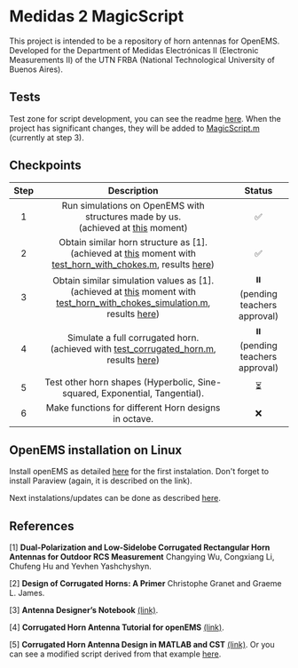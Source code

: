 # Medidas 2 MagicScript

This project is intended to be a repository of horn antennas for OpenEMS. Developed for the Department of Medidas Electrónicas II (Electronic Measurements II) of the UTN FRBA (National Technological University of Buenos Aires).

## Tests
Test zone for script development, you can see the readme [here](/Tests/README.md). When the project has significant changes, they will be added to [MagicScript.m](MagicScript.m) (currently at step 3).

## Checkpoints

|Step|Description|Status|
|:---:|:---:|:---:|
|1|Run simulations on OpenEMS with structures made by us.<br />(achieved at [this](https://github.com/monteiroman/medidas2_magicScript/tree/e91d77f7ba519339ee20ab937bb6875e94559fc0) moment)|✅|
|2|Obtain similar horn structure as [1].<br />(achieved at [this](https://github.com/monteiroman/medidas2_magicScript/tree/d6bcb67d9ceb91d669a03ce52e1ebb5fea73e0dc) moment with [test_horn_with_chokes.m](/Tests/Structure_test/test_horn_with_chokes.m), results [here](/Tests/README.md))|✅|
|3|Obtain similar simulation values as [1].<br />(achieved at [this](https://github.com/monteiroman/medidas2_magicScript/tree/12c9e1740e78929e84c12cb717035419cef249a2) moment with [test_horn_with_chokes_simulation.m](/Tests/Simulation_test/test_horn_with_chokes_simulation.m), results [here](/Tests/README.md))|⏸️<br />(pending teachers approval)|
|4|Simulate a full corrugated horn.<br />(achieved with [test_corrugated_horn.m](/Tests/Simulation_test/test_corrugated_horn.m), results [here](/Tests/README.md))|⏸️<br />(pending teachers approval)|
|5|Test other horn shapes (Hyperbolic, Sine-squared, Exponential, Tangential).|⏳|
|6|Make functions for different Horn designs in octave.|❌|


## OpenEMS installation on Linux
Install openEMS as detailed [here](http://www.openems.de/index.php/Compile_from_Source.html#Linux) for the 
first instalation. Don't forget to install Paraview (again, it is described on the link).

Next instalations/updates can be done as described 
[here](https://github.com/thliebig/openEMS-Project#update-instruction).

## References
[1] **Dual-Polarization and Low-Sidelobe Corrugated Rectangular Horn Antennas for Outdoor RCS Measurement** Changying Wu, Congxiang Li, Chufeng Hu and Yevhen Yashchyshyn.

[2] **Design of Corrugated Horns: A Primer** Christophe Granet and Graeme L. James.

[3] **Antenna Designer’s Notebook** [(link)](http://antennadesigner.org/).

[4] **Corrugated Horn Antenna Tutorial for openEMS** [(link)](https://openems.de/forum/viewtopic.php?f=3&t=900).

[5] **Corrugated Horn Antenna Design in MATLAB and CST** [(link)](https://www.youtube.com/watch?v=Fh7Ri-CNEjs&ab_channel=SimulationMaster). Or you can see a modified script derived from that example [here](/MatlabToCST_example).
